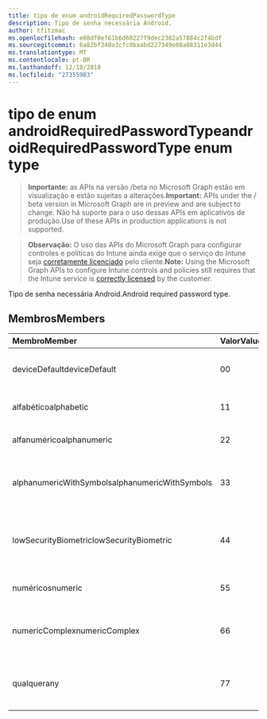 ```yaml
---
title: tipo de enum androidRequiredPasswordType
description: Tipo de senha necessária Android.
author: tfitzmac
ms.openlocfilehash: e08df0ef61b6d60227f9dec2382a57884c2f4bdf
ms.sourcegitcommit: 6a82bf240a3cfc0baabd227349e08a08311e3d44
ms.translationtype: MT
ms.contentlocale: pt-BR
ms.lasthandoff: 12/18/2018
ms.locfileid: "27355983"
---
```

# <a name="androidrequiredpasswordtype-enum-type"></a><span data-ttu-id="a32c0-103">tipo de enum androidRequiredPasswordType</span><span class="sxs-lookup"><span data-stu-id="a32c0-103">androidRequiredPasswordType enum type</span></span>

> <span data-ttu-id="a32c0-104">**Importante:** as APIs na versão /beta no Microsoft Graph estão em visualização e estão sujeitas a alterações.</span><span class="sxs-lookup"><span data-stu-id="a32c0-104">**Important:** APIs under the / beta version in Microsoft Graph are in preview and are subject to change.</span></span> <span data-ttu-id="a32c0-105">Não há suporte para o uso dessas APIs em aplicativos de produção.</span><span class="sxs-lookup"><span data-stu-id="a32c0-105">Use of these APIs in production applications is not supported.</span></span>

> <span data-ttu-id="a32c0-106">**Observação:** O uso das APIs do Microsoft Graph para configurar controles e políticas do Intune ainda exige que o serviço do Intune seja [corretamente licenciado](https://go.microsoft.com/fwlink/?linkid=839381) pelo cliente.</span><span class="sxs-lookup"><span data-stu-id="a32c0-106">**Note:** Using the Microsoft Graph APIs to configure Intune controls and policies still requires that the Intune service is [correctly licensed](https://go.microsoft.com/fwlink/?linkid=839381) by the customer.</span></span>

<span data-ttu-id="a32c0-107">Tipo de senha necessária Android.</span><span class="sxs-lookup"><span data-stu-id="a32c0-107">Android required password type.</span></span>
## <a name="members"></a><span data-ttu-id="a32c0-108">Membros</span><span class="sxs-lookup"><span data-stu-id="a32c0-108">Members</span></span>
|<span data-ttu-id="a32c0-109">Membro</span><span class="sxs-lookup"><span data-stu-id="a32c0-109">Member</span></span>|<span data-ttu-id="a32c0-110">Valor</span><span class="sxs-lookup"><span data-stu-id="a32c0-110">Value</span></span>|<span data-ttu-id="a32c0-111">Descrição</span><span class="sxs-lookup"><span data-stu-id="a32c0-111">Description</span></span>|
|:---|:---|:---|
|<span data-ttu-id="a32c0-112">deviceDefault</span><span class="sxs-lookup"><span data-stu-id="a32c0-112">deviceDefault</span></span>|<span data-ttu-id="a32c0-113">0</span><span class="sxs-lookup"><span data-stu-id="a32c0-113">0</span></span>|<span data-ttu-id="a32c0-114">Valor de padrão de dispositivo, sem intenção.</span><span class="sxs-lookup"><span data-stu-id="a32c0-114">Device default value, no intent.</span></span>|
|<span data-ttu-id="a32c0-115">alfabético</span><span class="sxs-lookup"><span data-stu-id="a32c0-115">alphabetic</span></span>|<span data-ttu-id="a32c0-116">1</span><span class="sxs-lookup"><span data-stu-id="a32c0-116">1</span></span>|<span data-ttu-id="a32c0-117">Senha alfabética necessária.</span><span class="sxs-lookup"><span data-stu-id="a32c0-117">Alphabetic password required.</span></span>|
|<span data-ttu-id="a32c0-118">alfanumérico</span><span class="sxs-lookup"><span data-stu-id="a32c0-118">alphanumeric</span></span>|<span data-ttu-id="a32c0-119">2</span><span class="sxs-lookup"><span data-stu-id="a32c0-119">2</span></span>|<span data-ttu-id="a32c0-120">Senha alfanumérica necessária.</span><span class="sxs-lookup"><span data-stu-id="a32c0-120">Alphanumeric password required.</span></span>|
|<span data-ttu-id="a32c0-121">alphanumericWithSymbols</span><span class="sxs-lookup"><span data-stu-id="a32c0-121">alphanumericWithSymbols</span></span>|<span data-ttu-id="a32c0-122">3</span><span class="sxs-lookup"><span data-stu-id="a32c0-122">3</span></span>|<span data-ttu-id="a32c0-123">Alfanumérico com senha de símbolos necessária.</span><span class="sxs-lookup"><span data-stu-id="a32c0-123">Alphanumeric with symbols password required.</span></span>|
|<span data-ttu-id="a32c0-124">lowSecurityBiometric</span><span class="sxs-lookup"><span data-stu-id="a32c0-124">lowSecurityBiometric</span></span>|<span data-ttu-id="a32c0-125">4</span><span class="sxs-lookup"><span data-stu-id="a32c0-125">4</span></span>|<span data-ttu-id="a32c0-126">Biométrica baixa segurança com base em senha necessária.</span><span class="sxs-lookup"><span data-stu-id="a32c0-126">Low security biometrics based password required.</span></span>|
|<span data-ttu-id="a32c0-127">numéricos</span><span class="sxs-lookup"><span data-stu-id="a32c0-127">numeric</span></span>|<span data-ttu-id="a32c0-128">5</span><span class="sxs-lookup"><span data-stu-id="a32c0-128">5</span></span>|<span data-ttu-id="a32c0-129">Senha numérica necessária.</span><span class="sxs-lookup"><span data-stu-id="a32c0-129">Numeric password required.</span></span>|
|<span data-ttu-id="a32c0-130">numericComplex</span><span class="sxs-lookup"><span data-stu-id="a32c0-130">numericComplex</span></span>|<span data-ttu-id="a32c0-131">6</span><span class="sxs-lookup"><span data-stu-id="a32c0-131">6</span></span>|<span data-ttu-id="a32c0-132">Senha complexa numérica necessária.</span><span class="sxs-lookup"><span data-stu-id="a32c0-132">Numeric complex password required.</span></span>|
|<span data-ttu-id="a32c0-133">qualquer</span><span class="sxs-lookup"><span data-stu-id="a32c0-133">any</span></span>|<span data-ttu-id="a32c0-134">7</span><span class="sxs-lookup"><span data-stu-id="a32c0-134">7</span></span>|<span data-ttu-id="a32c0-135">É necessária uma senha ou padrão e quaisquer é aceitável.</span><span class="sxs-lookup"><span data-stu-id="a32c0-135">A password or pattern is required, and any is acceptable.</span></span>|





